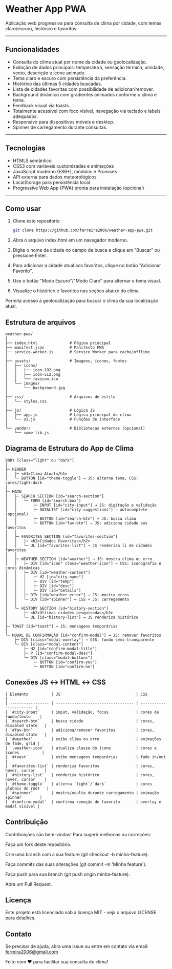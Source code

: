# Weather App PWA

Aplicação web progressiva para consulta de clima por cidade, com temas claro/escuro, histórico e favoritos.

---

## Funcionalidades

- Consulta do clima atual por nome da cidade ou geolocalização.
- Exibição de dados principais: temperatura, sensação térmica, umidade, vento, descrição e ícone animado.
- Tema claro e escuro com persistência da preferência.
- Histórico das últimas 5 cidades buscadas.
- Lista de cidades favoritas com possibilidade de adicionar/remover.
- Background dinâmico com gradientes animados conforme o clima e tema.
- Feedback visual via toasts.
- Totalmente acessível com foco visível, navegação via teclado e labels adequados.
- Responsivo para dispositivos móveis e desktop.
- Spinner de carregamento durante consultas.

---

## Tecnologias

- HTML5 semântico
- CSS3 com variáveis customizadas e animações
- JavaScript moderno (ES6+), módulos e Promises
- API externa para dados meteorológicos
- LocalStorage para persistência local
- Progressive Web App (PWA) pronta para instalação (opcional)

---

## Como usar

1. Clone este repositório:
   ```bash
   git clone https://github.com/ferreira2006/weather-app-pwa.git

2. Abra o arquivo index.html em um navegador moderno.

3. Digite o nome da cidade no campo de busca e clique em "Buscar" ou pressione Enter.

4. Para adicionar a cidade atual aos favoritos, clique no botão "Adicionar Favorito".

5. Use o botão "Modo Escuro"/"Modo Claro" para alternar o tema visual.

6. Visualize o histórico e favoritos nas seções abaixo do clima.

Permita acesso à geolocalização para buscar o clima da sua localização atual.

## Estrutura de arquivos

```plaintext
weather-pwa/
│
├── index.html              # Página principal
├── manifest.json           # Manifesto PWA
├── service-worker.js       # Service Worker para cache/offline
│
├── assets/                 # Imagens, ícones, fontes
│   ├── icons/
│   │   ├── icon-192.png
│   │   ├── icon-512.png
│   │   └── favicon.ico
│   └── images/
│       └── background.jpg
│
├── css/                    # Arquivos de estilo
│   └── styles.css
│
├── js/                     # Lógica JS
│   ├── app.js              # Lógica principal do clima
│   └── ui.js               # Funções de interface
│
└── vendor/                 # Bibliotecas externas (opcional)
    └── some-lib.js

```

## Diagrama de Estrutura do App de Clima

```plaintext
BODY [class="light" ou "dark"]
│
├─ HEADER
│   ├─ <h1>Clima Atual</h1>
│   └─ BUTTON [id="theme-toggle"] → JS: alterna tema, CSS: cores/light-dark
│
├─ MAIN
│   ├─ SEARCH SECTION [id="search-section"]
│   │   └─ FORM [id="search-box"]
│   │       ├─ INPUT [id="city-input"] → JS: digitação e validação
│   │       ├─ DATALIST [id="city-suggestions"] → autocomplete (opcional)
│   │       ├─ BUTTON [id="search-btn"] → JS: busca clima
│   │       └─ BUTTON [id="fav-btn"] → JS: adiciona cidade aos favoritos
│   │
│   ├─ FAVORITES SECTION [id="favorites-section"]
│   │   ├─ <h2>Cidades Favoritas</h2>
│   │   └─ UL [id="favorites-list"] → JS renderiza li de cidades favoritas
│   │
│   ├─ WEATHER SECTION [id="weather"] → JS: mostra clima ou erro
│   │   ├─ DIV [id="icon" class="weather-icon"] → CSS: iconografia e cores dinâmicas
│   │   ├─ DIV [id="weather-content"]
│   │   │   ├─ H2 [id="city-name"]
│   │   │   ├─ DIV [id="temp"]
│   │   │   ├─ DIV [id="desc"]
│   │   │   └─ DIV [id="details"]
│   │   ├─ DIV [id="weather-error"] → JS: mostra erros
│   │   └─ DIV [id="spinner"] → CSS + JS: carregamento
│   │
│   └─ HISTORY SECTION [id="history-section"]
│       ├─ <h2>Últimas cidades pesquisadas</h2>
│       └─ UL [id="history-list"] → JS renderiza histórico
│
├─ TOAST [id="toast"] → JS: mensagens temporárias
│
└─ MODAL DE CONFIRMAÇÃO [id="confirm-modal"] → JS: remover favoritos
    ├─ DIV [class="modal-overlay"] → CSS: fundo semi-transparente
    └─ DIV [class="modal-content"]
        ├─ H2 [id="confirm-modal-title"]
        ├─ P [id="confirm-modal-desc"]
        └─ DIV [class="modal-buttons"]
            ├─ BUTTON [id="confirm-yes"]
            └─ BUTTON [id="confirm-no"]

```

## Conexões JS ↔ HTML ↔ CSS

```plaintext
| Elemento          | JS                                 | CSS                     |
| ----------------- | ---------------------------------- | ----------------------- |
| `#city-input`     | input, validação, focus            | cores de fundo/texto    |
| `#search-btn`     | busca cidade                       | cores, disabled state   |
| `#fav-btn`        | adiciona/remover favoritos         | cores, disabled state   |
| `#weather`        | exibe clima ou erro                | animações de fade, grid |
| `.weather-icon`   | atualiza classe do ícone           | cores e ícones          |
| `#toast`          | exibe mensagens temporárias        | fade in/out             |
| `#favorites-list` | renderiza favoritos                | cores, hover, cursor    |
| `#history-list`   | renderiza histórico                | cores, hover, cursor    |
| `#theme-toggle`   | alterna `light`/`dark`             | cores globais do root   |
| `#spinner`        | mostra/oculta durante carregamento | animação spinner        |
| `#confirm-modal`  | confirma remoção de favorito       | overlay e modal visível |

```


## Contribuição

Contribuições são bem-vindas! Para sugerir melhorias ou correções:

Faça um fork deste repositório.

Crie uma branch com a sua feature (git checkout -b minha-feature).

Faça commits das suas alterações (git commit -m 'Minha feature').

Faça push para sua branch (git push origin minha-feature).

Abra um Pull Request.

## Licença
Este projeto está licenciado sob a licença MIT - veja o arquivo LICENSE para detalhes.

## Contato
Se precisar de ajuda, abra uma issue ou entre em contato via email: ferreira2006@gmail.com


Feito com ❤️ para facilitar sua consulta do clima!

